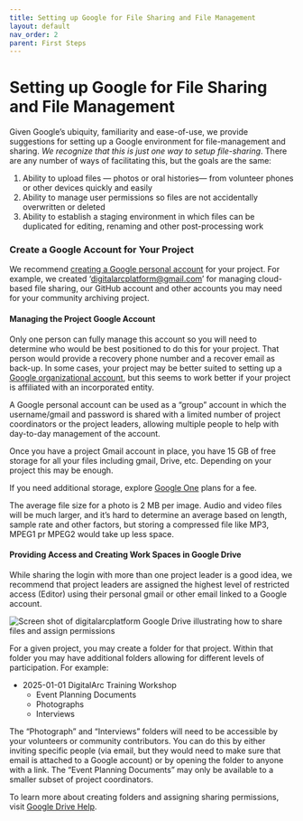 ```yaml
---
title: Setting up Google for File Sharing and File Management
layout: default
nav_order: 2
parent: First Steps
---
```


# Setting up Google for File Sharing and File Management


Given Google’s ubiquity, familiarity and ease-of-use, we provide suggestions for setting up a Google environment for file-management and sharing. *We recognize that this is just one way to setup file-sharing*. There are any number of ways of facilitating this, but the goals are the same:

1. Ability to upload files — photos or oral histories—  from volunteer phones or other devices quickly and easily 
2. Ability to manage user permissions so files are not accidentally overwritten or deleted 
3. Ability to establish a staging environment in which files can be duplicated for editing, renaming and other post-processing work

### Create a Google Account for Your Project

We recommend [creating a Google personal account](https://support.google.com/accounts/answer/27441?hl=en-EN&co=GENIE.Platform%3DDesktop) for your project. For example, we created ‘digitalarcplatform@gmail.com’ for managing cloud-based file sharing, our GitHub account and other accounts you may need for your community archiving project.
 
#### Managing the Project Google Account
Only one person can fully manage this account so you will need to determine who would be best positioned to do this for your project. That person would provide a recovery phone number and a recover email as back-up. In some cases, your project may be better suited to setting up a [Google organizational account](https://support.google.com/google-ads/answer/188610?hl=en), but this seems to work better if your project is affiliated with an incorporated entity. 

A Google personal account can be used as a “group” account in which the username/gmail and password is shared with a limited number of project coordinators or the project leaders, allowing multiple people to help with day-to-day management of the account. 

Once you have a project Gmail account in place, you have 15 GB of free storage for all your files including gmail, Drive, etc. Depending on your project this may be enough. 

If you need additional storage, explore [Google One](https://one.google.com/about/) plans for a fee. 

The average file size for a photo is 2 MB per image. Audio and video files will be much larger, and it’s hard to determine an average based on length, sample rate and other factors, but storing a compressed file like MP3, MPEG1 pr MPEG2 would take up less space.  

#### Providing Access and Creating Work Spaces in Google Drive
While sharing the login with more than one project leader is a good idea, we recommend that project leaders are assigned the highest level of restricted access (Editor) using their personal gmail or other email linked to a Google account. 

![Screen shot of digitalarcplatform Google Drive illustrating how to share files and assign permissions]({{site.url}}{{site.baseurl}}/assets/images/digitalarc_screenshot_google_drive_permissions.png)

For a given project, you may create a folder for that project. Within that folder you may have additional folders allowing for different levels of participation. For example:

* 2025-01-01 DigitalArc Training Workshop
	* Event Planning Documents
	* Photographs
	* Interviews

The “Photograph” and “Interviews” folders will need to be accessible by your volunteers or community contributors. You can do this by either inviting specific people (via email, but they would need to make sure that email is attached to a Google account) or by opening the folder to anyone with a link. The “Event Planning Documents” may only be available to a smaller subset of project coordinators. 

To learn more about creating folders and assigning sharing permissions, visit [Google Drive Help](https://support.google.com/drive/answer/2424384?hl=en&ref_topic=14940&sjid=14924289348682275831-NC). 
